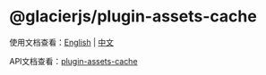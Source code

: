 # @glacierjs/plugin-assets-cache

使用文档查看：[English](https://jerryc8080.github.io/GlacierJS/#/contents/en/plugin-remote-controller) | [中文](https://jerryc8080.github.io/GlacierJS/#/contents/zh-cn/plugin-remote-controller)

API文档查看：[plugin-assets-cache](https://jerryc8080.github.io/GlacierJS/api/modules/_glacierjs_plugin_assets_cache.html)



